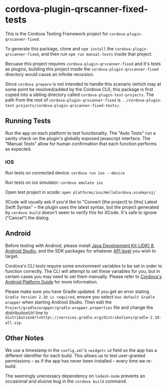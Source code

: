 # cordova-plugin-qrscanner-fixed-tests

This is the Cordova Testing Framework project for `cordova-plugin-qrscanner-fixed`.

To generate this package, clone and `npm install` the `cordova-plugin-qrscanner-fixed`, and then run `npm run manual-tests` inside that project.

Becuase this project requires `cordova-plugin-qrscanner-fixed` and it's tests as plugins, building this project inside the `cordova-plugin-qrscanner-fixed` directory would cause an infinite recursion.

Since `cordova prepare` is not intended to handle this scenario (which may at some point be resolved/added by the Cordova CLI), this package is first copied into a sibling directory called `cordova-plugin-test-projects`. The path from the root of `cordova-plugin-qrscanner-fixed` is `../cordova-plugin-test-projects/cordova-plugin-qrscanner-fixed-tests/`.

## Running Tests

Run the app on each platform to test functionality. The "Auto Tests" run a sanity check on the plugin's globally exposed javascript interface. The "Manual Tests" allow for human confirmation that each function performs as expected.

### iOS

Run tests on connected device: `cordova run ios --device`

Run tests on ios simulator: `cordova emulate ios`

Open test project in xcode: `open platforms/ios/HelloCordova.xcodeproj/`

XCode will usually ask if you'd like to "Convert [the project] to [the] Latest Swift Syntax" – the plugin uses the latest syntax, but the project generated by `cordova build` doesn't seem to verify this for XCode. It's safe to ignore ("Cancel") the dialog.

## Android

Before testing with Android, please install [Java Development Kit (JDK) 8](http://www.oracle.com/technetwork/java/javase/downloads/jdk8-downloads-2133151.html), [Android Studio](https://developer.android.com/studio/index.html), and the SDK packages for whatever [API level](https://developer.android.com/guide/topics/manifest/uses-sdk-element.html#ApiLevels) you wish to target.

Cordova's CLI tools require some environment variables to be set in order to function correctly. The CLI will attempt to set these variables for you, but in certain cases you may need to set them manually. Please refer to [Cordova's Android Platform Guide](https://cordova.apache.org/docs/en/latest/guide/platforms/android/index.html) for more information.

Please make sure you have Gradle updated. If you get an error stating `Gradle Version 2.10 is required`, ensure you select `Use default Gradle wrapper` when starting Android Studio. Then edit the `Project/gradle/wrapper/gradle-wrapper.properties` file and change the distributionUrl line to `distributionUrl=http\://services.gradle.org/distributions/gradle-2.10-all.zip`.

## Other Notes

We use a timestamp in the `config.xml`'s `<widget>` `id` field so the app has a different identifier for each build. This allows us to test user-granted permissions – as if the app has never been installed – every time we re-build.

The seemingly unecessary dependency on `lodash-node` prevents an occasional and elusive bug in the `cordova build` command.
